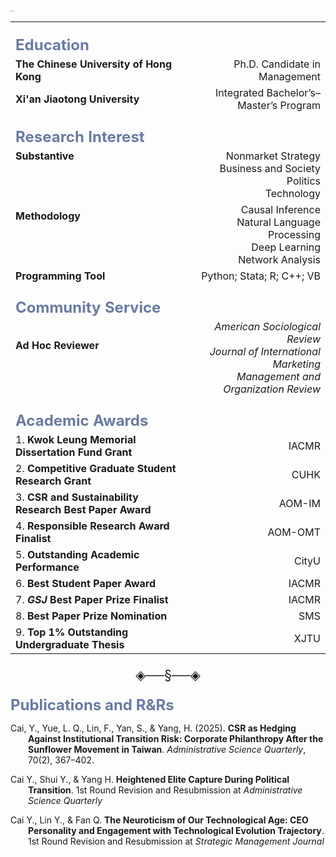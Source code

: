 <img src="https://caiyishu.github.io/picx-images-hosting/签名.1zii8637xy.webp" alt="img" style="zoom:12%;" />

|                                                              |                                                              |
| :----------------------------------------------------------- | -----------------------------------------------------------: |
| **<br /><font color=#6A7BA2 size=5>Education</font>**        |                                                              |
| **The Chinese  University of Hong Kong**                     |                                Ph.D. Candidate in Management |
| **Xi'an Jiaotong University**                                |                       Integrated Bachelor’s–Master’s Program |
| **<br /><font color=#6A7BA2 size=5>Research Interest**       |                                                              |
| **Substantive**<br /><br /><br /><br />                      | Nonmarket Strategy<br />Business and Society<br />Politics<br />Technology |
| **Methodology**<br /><br /><br /><br />                      | Causal Inference<br />Natural Language Processing<br />Deep Learning<br />Network Analysis |
| **Programming Tool**                                         |                                    Python; Stata; R; C++; VB |
| **<br /><font color=#6A7BA2 size=5>Community Service</font>** |                                                              |
| **Ad Hoc Reviewer**<br /><br /><br />                        | *American Sociological Review*<br />*Journal of International Marketing*<br />*Management and Organization Review* |
| **<br /><font color=#6A7BA2 size=5>Academic Awards</font>**  |                                                              |
| 1. **Kwok Leung Memorial Dissertation Fund Grant**           |                                                        IACMR |
| 2. **Competitive Graduate Student Research Grant**           |                                                         CUHK |
| 3. **CSR and Sustainability Research Best Paper Award**      |                                                       AOM-IM |
| 4. **Responsible Research Award Finalist**                   |                                                      AOM-OMT |
| 5. **Outstanding Academic Performance**                      |                                                        CityU |
| 6. **Best Student Paper Award**                              |                                                        IACMR |
| 7. ***GSJ* Best Paper Prize Finalist**                       |                                                        IACMR |
| 8. **Best Paper Prize Nomination**                           |                                                          SMS |
| 9. **Top 1% Outstanding Undergraduate Thesis**               |                                                         XJTU |

<p align="center" style="font-size:1.5em;">◈──§──◈</p>

**<font color=#6A7BA2 size=5>Publications and R&Rs</font>**

<p style="text-indent:-2em; margin-left:2em;">
Cai, Y., Yue, L. Q., Lin, F., Yan, S., &amp; Yang, H. (2025). <b>CSR as Hedging Against Institutional Transition Risk: Corporate Philanthropy After the Sunflower Movement in Taiwan</b>. <em>Administrative Science Quarterly</em>, 70(2), 367–402.
</p>

<p style="text-indent:-2em; margin-left:2em;">
Cai Y., Shui Y., &amp; Yang H. <b>Heightened Elite Capture During Political Transition</b>. 1st Round Revision and Resubmission at <em>Administrative Science Quarterly</em>
</p>


<p style="text-indent:-2em; margin-left:2em;">
Cai Y., Lin Y., &amp; Fan Q. <b>The Neuroticism of Our Technological Age: CEO Personality and Engagement with Technological Evolution Trajectory</b>. 1st Round Revision and Resubmission at <em>Strategic Management Journal</em>
</p>

